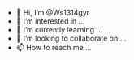 - 👋 Hi, I’m @Ws1314gyr
- 👀 I’m interested in ...
- 🌱 I’m currently learning ...
- 💞️ I’m looking to collaborate on ...
- 📫 How to reach me ...

<!---
Ws1314gyr/Ws1314gyr is a ✨ special ✨ repository because its `README.md` (this file) appears on your GitHub profile.
You can click the Preview link to take a look at your changes.
--->
